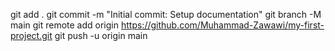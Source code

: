 git add .
git commit -m "Initial commit: Setup documentation"
git branch -M main 
git remote add origin https://github.com/Muhammad-Zawawi/my-first-project.git
git push -u origin main
